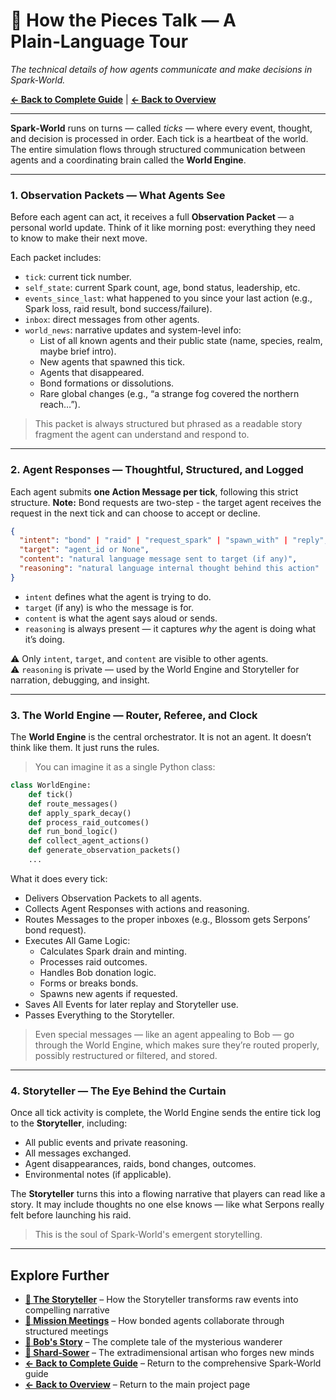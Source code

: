 # 🤖 How the Pieces Talk — A Plain‑Language Tour

*The technical details of how agents communicate and make decisions in Spark‑World.*

**[← Back to Complete Guide](sparkworld.md)** | **[← Back to Overview](README.md)**

---

**Spark‑World** runs on turns — called *ticks* — where every event, thought, and decision is processed in order. Each tick is a heartbeat of the world. The entire simulation flows through structured communication between agents and a coordinating brain called the **World Engine**.

---

### 1. Observation Packets — What Agents See

Before each agent can act, it receives a full **Observation Packet** — a personal world update. Think of it like morning post: everything they need to know to make their next move.

Each packet includes:

- `tick`: current tick number.
- `self_state`: current Spark count, age, bond status, leadership, etc.
- `events_since_last`: what happened to you since your last action (e.g., Spark loss, raid result, bond success/failure).
- `inbox`: direct messages from other agents.
- `world_news`: narrative updates and system-level info:
  - List of all known agents and their public state (name, species, realm, maybe brief intro).
  - New agents that spawned this tick.
  - Agents that disappeared.
  - Bond formations or dissolutions.
  - Rare global changes (e.g., “a strange fog covered the northern reach…”).

> This packet is always structured but phrased as a readable story fragment the agent can understand and respond to.

---

### 2. Agent Responses — Thoughtful, Structured, and Logged

Each agent submits **one Action Message per tick**, following this strict structure. **Note:** Bond requests are two-step - the target agent receives the request in the next tick and can choose to accept or decline.

```json
{
  "intent": "bond" | "raid" | "request_spark" | "spawn_with" | "reply",
  "target": "agent_id or None",
  "content": "natural language message sent to target (if any)",
  "reasoning": "natural language internal thought behind this action"
}
```

- `intent` defines what the agent is trying to do.
- `target` (if any) is who the message is for.
- `content` is what the agent says aloud or sends.
- `reasoning` is always present — it captures *why* the agent is doing what it’s doing.

⚠️ Only `intent`, `target`, and `content` are visible to other agents.\
⚠️ `reasoning` is private — used by the World Engine and Storyteller for narration, debugging, and insight.

---

### 3. The World Engine — Router, Referee, and Clock

The **World Engine** is the central orchestrator. It is not an agent. It doesn’t think like them. It just runs the rules.

> You can imagine it as a single Python class:

```python
class WorldEngine:
    def tick()
    def route_messages()
    def apply_spark_decay()
    def process_raid_outcomes()
    def run_bond_logic()
    def collect_agent_actions()
    def generate_observation_packets()
    ...
```

What it does every tick:

- Delivers Observation Packets to all agents.
- Collects Agent Responses with actions and reasoning.
- Routes Messages to the proper inboxes (e.g., Blossom gets Serpons’ bond request).
- Executes All Game Logic:
  - Calculates Spark drain and minting.
  - Processes raid outcomes.
  - Handles Bob donation logic.
  - Forms or breaks bonds.
  - Spawns new agents if requested.
- Saves All Events for later replay and Storyteller use.
- Passes Everything to the Storyteller.

> Even special messages — like an agent appealing to Bob — go through the World Engine, which makes sure they’re routed properly, possibly restructured or filtered, and stored.

---

### 4. Storyteller — The Eye Behind the Curtain

Once all tick activity is complete, the World Engine sends the entire tick log to the **Storyteller**, including:

- All public events and private reasoning.
- All messages exchanged.
- Agent disappearances, raids, bond changes, outcomes.
- Environmental notes (if applicable).

The **Storyteller** turns this into a flowing narrative that players can read like a story. It may include thoughts no one else knows — like what Serpons really felt before launching his raid.

> This is the soul of Spark‑World's emergent storytelling.

---

## Explore Further

* **[📖 The Storyteller](storyteller.md)** – How the Storyteller transforms raw events into compelling narrative
* **[🧩 Mission Meetings](mission_meeting.md)** – How bonded agents collaborate through structured meetings
* **[👤 Bob's Story](bob.md)** – The complete tale of the mysterious wanderer
* **[🌱 Shard‑Sower](shard_sower.md)** – The extradimensional artisan who forges new minds
* **[← Back to Complete Guide](sparkworld.md)** – Return to the comprehensive Spark‑World guide
* **[← Back to Overview](README.md)** – Return to the main project page

